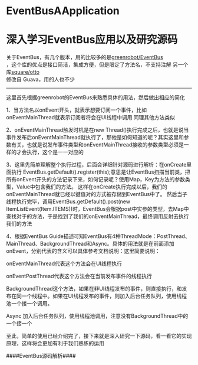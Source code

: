 # EventBusAApplication
深入学习EventBus应用以及研究源码
==========================================
关于EventBus，有几个版本，用的比较多的是[greenrobot/EventBus](https://github.com/greenrobot/EventBus)<br />，这个库的优点是接口简洁，集成方便，但是限定了方法名，不支持注解
另一个库[square/otto](https://github.com/square/otto)<br />修改自 Guava，用的人也不少

--------------------------------------
这里首先根据greenrobot的EventBus来熟悉具体的用法，然后做出相应的简化

1、当方法名以onEvent开头，就表示想要订阅一个事件，比如onEventMainThread就表示订阅者将会在UI线程中调用
同理其他方法类似

2、onEventMainThread触发时机是在new Thread()执行完成之后，也就是说当事件发布后onEventMainThread就执行了，那他是如何知道的呢？其实这里和参数有关，也就是说发布事件类型和onEventMainThread接收的参数类型必须是一样的才会执行，这个是一一对应的

3、这里先简单理解整个执行过程，后面会详细针对源码进行解析：在onCreate里面执行	EventBus.getDefault().register(this);意思是让EventBus扫描当前类，把所有onEvent开头的方法记录下来，如何记录呢？使用Map，Key为方法的参数类型，Value中包含我们的方法。
这样在onCreate执行完成以后，我们的onEventMainThread就已经以键值对的方式被存储到EventBus中了。
然后当子线程执行完毕，调用EventBus.getDefault().post(new ItemListEvent(Item.ITEMS))时，EventBus会根据post中实参的类型，去Map中查找对于的方法，于是找到了我们的onEventMainThread，最终调用反射去执行我们的方法

4、根据EventBus Guide描述可知EventBus有4种ThreadMode：PostThread、MainThread、BackgroundThread和Async。具体的用法就是在前面添加onEvent，分别代表的含义可以具体参考文档说明：这里简要说明：

onEventMainThread代表这个方法会在UI线程执行

onEventPostThread代表这个方法会在当前发布事件的线程执行

BackgroundThread这个方法，如果在非UI线程发布的事件，则直接执行，和发布在同一个线程中。如果在UI线程发布的事件，则加入后台任务队列，使用线程池一个接一个调用。

Async 加入后台任务队列，使用线程池调用，注意没有BackgroundThread中的一个接一个

至此，简单的使用已经介绍完了，接下来就是深入研究一下源码，看一看它的实现原理，这样将会更加有利于我们熟练的运用

####EventBus源码解析####
